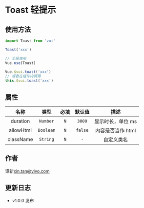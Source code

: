 # Toast 轻提示

## 使用方法

```js
import Toast from 'vui'

Toast('xxx')

// 全局使用
Vue.use(Toast)

Vue.$vui.toast('xxx')
// 或者在组件内调用
this.$vui.toast('xxx')
```

## 属性

|   名称    |   类型    | 必填 | 默认值  |       描述        |
| :-------: | :-------: | :--: | :-----: | :---------------: |
| duration  | `Number`  | `N`  | `3000`  | 显示时长，单位 ms |
| allowHtml | `Boolean` | `N`  | `false` | 内容是否当作 html |
| className | `String`  | `N`  |   `-`   |    自定义类名     |

## 作者

谭新<xin.tan@vivo.com>

## 更新日志

- v1.0.0 发布
